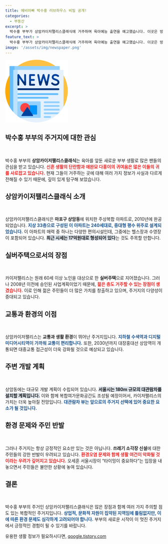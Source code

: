 ```yaml
---
title: 예비아빠 박수홍 러브하우스 비밀 공개!
categories:
  - 부동산
excerpt: >
  박수홍 부부가 상암카이저팰리스클래식에 거주하며 육아예능 출연을 예고했습니다. 이곳은 방송가 인근의 고급 아파트로, 대관람차 건설 계획과 녹지 환경이 돋보이나 소각장 신설로 인한 악재도 우려됩니다.
feature_text: >
  박수홍 부부가 상암카이저팰리스클래식에 거주하며 육아예능 출연을 예고했습니다. 이곳은 방송가 인근의 고급 아파트로, 대관람차 건설 계획과 녹지 환경이 돋보이나 소각장 신설로 인한 악재도 우려됩니다.
image: '/assets/img/newspaper.png'
---
```


<p><img src="/assets/img/newspaper.png" alt="kimp 속보" /></p>

<h2 data-ke-size="size26">박수홍 부부의 주거지에 대한 관심</h2>

<p data-ke-size="size16">&nbsp;</p>

<p>박수홍 부부의 <b>상암카이저팰리스클래식</b>는 육아를 앞둔 새로운 부부 생활로 많은 팬들의 관심을 받고 있습니다. <b><span style="color: #ee2323;">신혼 생활의 단란함과 애완묘 다홍이의 귀여움은 많은 이들의 귀를 사로잡고 있습니다.</span></b> 현재 그들이 거주하는 곳에 대해 여러 가지 정보가 사실과 다르게 전해질 수 있기 때문에, 깊이 있게 탐구해 보았습니다. </p>

<h2 data-ke-size="size26">상암카이저팰리스클래식 소개</h2>

<p data-ke-size="size16">&nbsp;</p>

<p>상암카이저팰리스클래식은 <b>마포구 상암동</b>에 위치한 주상복합 아파트로, 2010년에 완공되었습니다. <b><span style="color: #1a5490;">지상 33층으로 구성된 이 아파트는 240세대로, 중대형 평수 위주로 설계되었습니다.</span></b> 이 아파트의 매력 중 하나는 다양한 편의시설인데, 그중에는 헬스장과 수영장이 포함되어 있습니다. <b><span style="background-color: #21538527;">최근 시세는 17억원대로 형성되어 있다</span></b>는 것도 주목할 만합니다. </p>

<h2 data-ke-size="size26">실버주택으로서의 장점</h2>

<p data-ke-size="size16">&nbsp;</p>

<p>카이저팰리스는 원래 60세 이상 노인을 대상으로 한 <b>실버주택</b>으로 지어졌습니다. 그러나 2008년 이전에 승인된 사업계획이었기 때문에, <b><span style="color: #ee2323;">젊은 층도 거주할 수 있는 장점이 생겼습니다.</span></b> 이로 인해 젊은 주민들이 더 많은 가치를 창출하고 있으며, 주거지의 다양성이 증대되고 있습니다. </p>

<h2 data-ke-size="size26">교통과 환경의 이점</h2>

<p data-ke-size="size16">&nbsp;</p>

<p>상암카이저팰리스는 <b>교통과 생활 환경</b>이 뛰어난 주거지입니다. <b><span style="color: #1a5490;">지하철 수색역과 디지털미디어시티역이 가까워 교통이 편리합니다.</span></b> 또한, 2030년까지 대장홍대선 상암역이 개통되면 대중교통 접근성이 더욱 강화될 것으로 예상되고 있습니다. </p>

<h2 data-ke-size="size26">주변 개발 계획</h2>

<p data-ke-size="size16">&nbsp;</p>

<p>상암동에는 대규모 개발 계획이 수립되어 있습니다. <b><span style="background-color: #21538527;">서울시는 180m 규모의 대관람차를 설치할 계획입니다.</span></b> 이와 함께 복합여가문화공간도 조성될 예정이어서, 카이저팰리스의 가치는 더욱 높아질 전망입니다. <b><span style="color: #1a5490;">대관람차 뷰는 앞으로의 주거지 선택에 있어 중요한 요소가 될 것입니다.</span></b></p>

<h2 data-ke-size="size26">환경 문제와 주민 반발</h2>

<p data-ke-size="size16">&nbsp;</p>

<p>그러나 주거지는 항상 긍정적인 요소만 있는 것은 아닙니다. <b>쓰레기 소각장 신설</b>에 대한 주민들의 강한 반발이 우려되고 있습니다. <b><span style="color: #ee2323;">환경오염 문제와 함께 생활 여건이 악화될 것이라는 우려가 깊어지고 있습니다.</span></b> 오세훈 서울시장이 “타이밍이 중요하다”는 입장을 내놓으면서 주민들은 불안한 상황에 놓여 있습니다. </p>

<h2 data-ke-size="size26">결론</h2>

<p data-ke-size="size16">&nbsp;</p>

<p>박수홍 부부의 주거인 상암카이저팰리스클래식은 많은 장점과 함께 여러 가지 주의할 점도 있는 복합적인 주거지입니다. <b><span style="color: #1a5490;">상업적, 문화적 자원이 집약된 지역임에 틀림없지만, 이에 따른 환경 문제도 심각하게 고려되어야 합니다.</span></b> 부부의 새로운 시작이 이 멋진 주거지에서 긍정적인 경험이 될 수 있기를 바랍니다.</p>
유용한 생활 정보가 필요하시다면, <a href="https://qoogle.tistory.com" rel="dofollow">qoogle.tistory.com</a>


